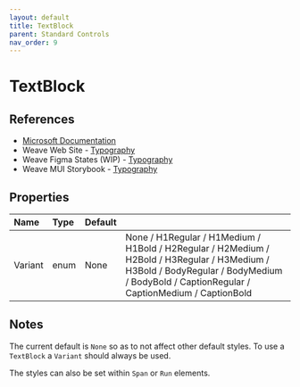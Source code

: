 ```yaml
---
layout: default
title: TextBlock
parent: Standard Controls
nav_order: 9
---
```


# TextBlock

## References
- [Microsoft Documentation](https://learn.microsoft.com/en-us/dotnet/desktop/wpf/controls/textblock?view=netframeworkdesktop-4.8&viewFallbackFrom=netdesktop-7.0)
- Weave Web Site - [Typography](https://weave.autodesk.com/web/basics/typography-main)
- Weave Figma States (WIP) - [Typography](https://www.figma.com/file/ALLi7jxsFfwlJKiXkz7YAa/2.0-dev-ref?type=design&node-id=603%3A112354&mode=dev)
- Weave MUI Storybook - [Typography](https://pages.git.autodesk.com/design-system/weave-mui/?path=/story/basics-typography--default-story)

## Properties

|**Name**|**Type**|**Default**||
|:-------------|:-------------|:-------------|:-------------|
|Variant|enum|None| None / H1Regular / H1Medium / H1Bold / H2Regular / H2Medium / H2Bold / H3Regular / H3Medium / H3Bold / BodyRegular / BodyMedium / BodyBold / CaptionRegular / CaptionMedium / CaptionBold |

## Notes
The current default is `None` so as to not affect other default styles. To use a `TextBlock` a `Variant` should always be used.

The styles can also be set within `Span` or `Run` elements.
